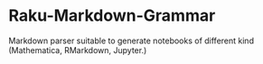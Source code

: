 # Raku-Markdown-Grammar
Markdown parser suitable to generate notebooks of different kind (Mathematica, RMarkdown, Jupyter.)
